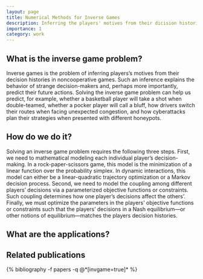 ```yaml
---
layout: page
title: Numerical Methods for Inverse Games 
description: Inferring the players' motives from their dicision histories in multiplayer games. 
importance: 1
category: work
---
```


<h2>What is the inverse game problem?</h2>

Inverse games is the problem of inferring players’s motives from their decision histories in noncooperative games. Such an inference explains the behavior of strange decision-makers and, perhaps more importantly, predict their future actions. Solving the inverse game problem can help us predict, for example, whether a basketball player will take a shot when double-teamed, whether a pocker player will call a bluff, how drivers switch their routes when facing unexpected congestion, and how cyberattacks plan their strategies when presented with different honeypots. 

<h2>How do we do it?</h2>

Solving an inverse game problem requires the following three steps. First, we need to mathematical modeling each individual player’s decision-making. In a rock-paper-scissors game, this model is the minimization of a linear function over the probability simplex. In dynamic interactions, this model can either be a linear-quadratic trajectory optimization or a Markov decision process. Second, we need to model the coupling among different players’ decisions via a parameterized objective functions or constraints. Such coupling determines how one player’s decisions affect the others’. Finally, we must optimize the parameters in the players’ objective functions or constraints such that the players’ decisions in a Nash equilibrium—or other notions of equilibrium—matches the players decision histories.


<h2>What are the applications?</h2>


<div class="publications">
<h2>Related publications</h2>
{% bibliography -f papers -q @*[invgame=true]* %}
</div>
